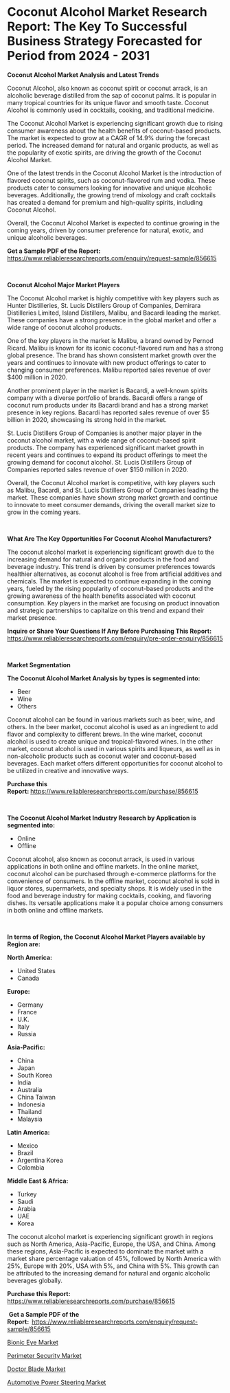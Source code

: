 <p><h1>Coconut Alcohol Market Research Report: The Key To Successful Business Strategy Forecasted for Period from 2024 - 2031</h1></p><p><strong>Coconut Alcohol Market Analysis and Latest Trends</strong></p>
<p><p>Coconut Alcohol, also known as coconut spirit or coconut arrack, is an alcoholic beverage distilled from the sap of coconut palms. It is popular in many tropical countries for its unique flavor and smooth taste. Coconut Alcohol is commonly used in cocktails, cooking, and traditional medicine.</p><p>The Coconut Alcohol Market is experiencing significant growth due to rising consumer awareness about the health benefits of coconut-based products. The market is expected to grow at a CAGR of 14.9% during the forecast period. The increased demand for natural and organic products, as well as the popularity of exotic spirits, are driving the growth of the Coconut Alcohol Market.</p><p>One of the latest trends in the Coconut Alcohol Market is the introduction of flavored coconut spirits, such as coconut-flavored rum and vodka. These products cater to consumers looking for innovative and unique alcoholic beverages. Additionally, the growing trend of mixology and craft cocktails has created a demand for premium and high-quality spirits, including Coconut Alcohol.</p><p>Overall, the Coconut Alcohol Market is expected to continue growing in the coming years, driven by consumer preference for natural, exotic, and unique alcoholic beverages.</p></p>
<p><strong>Get a Sample PDF of the Report:&nbsp;</strong> <a href="https://www.reliableresearchreports.com/enquiry/request-sample/856615">https://www.reliableresearchreports.com/enquiry/request-sample/856615</a></p>
<p>&nbsp;</p>
<p><strong>Coconut Alcohol Major Market Players</strong></p>
<p><p>The Coconut Alcohol market is highly competitive with key players such as Hunter Distilleries, St. Lucis Distillers Group of Companies, Demirara Distilleries Limited, Island Distillers, Malibu, and Bacardi leading the market. These companies have a strong presence in the global market and offer a wide range of coconut alcohol products.</p><p>One of the key players in the market is Malibu, a brand owned by Pernod Ricard. Malibu is known for its iconic coconut-flavored rum and has a strong global presence. The brand has shown consistent market growth over the years and continues to innovate with new product offerings to cater to changing consumer preferences. Malibu reported sales revenue of over $400 million in 2020.</p><p>Another prominent player in the market is Bacardi, a well-known spirits company with a diverse portfolio of brands. Bacardi offers a range of coconut rum products under its Bacardi brand and has a strong market presence in key regions. Bacardi has reported sales revenue of over $5 billion in 2020, showcasing its strong hold in the market.</p><p>St. Lucis Distillers Group of Companies is another major player in the coconut alcohol market, with a wide range of coconut-based spirit products. The company has experienced significant market growth in recent years and continues to expand its product offerings to meet the growing demand for coconut alcohol. St. Lucis Distillers Group of Companies reported sales revenue of over $150 million in 2020.</p><p>Overall, the Coconut Alcohol market is competitive, with key players such as Malibu, Bacardi, and St. Lucis Distillers Group of Companies leading the market. These companies have shown strong market growth and continue to innovate to meet consumer demands, driving the overall market size to grow in the coming years.</p></p>
<p>&nbsp;</p>
<p><strong>What Are The Key Opportunities For Coconut Alcohol Manufacturers?</strong></p>
<p><p>The coconut alcohol market is experiencing significant growth due to the increasing demand for natural and organic products in the food and beverage industry. This trend is driven by consumer preferences towards healthier alternatives, as coconut alcohol is free from artificial additives and chemicals. The market is expected to continue expanding in the coming years, fueled by the rising popularity of coconut-based products and the growing awareness of the health benefits associated with coconut consumption. Key players in the market are focusing on product innovation and strategic partnerships to capitalize on this trend and expand their market presence.</p></p>
<p><strong>Inquire or Share Your Questions If Any Before Purchasing This Report:</strong> <a href="https://www.reliableresearchreports.com/enquiry/pre-order-enquiry/856615">https://www.reliableresearchreports.com/enquiry/pre-order-enquiry/856615</a></p>
<p>&nbsp;</p>
<p><strong>Market Segmentation</strong></p>
<p><strong>The Coconut Alcohol Market Analysis by types is segmented into:</strong></p>
<p><ul><li>Beer</li><li>Wine</li><li>Others</li></ul></p>
<p><p>Coconut alcohol can be found in various markets such as beer, wine, and others. In the beer market, coconut alcohol is used as an ingredient to add flavor and complexity to different brews. In the wine market, coconut alcohol is used to create unique and tropical-flavored wines. In the other market, coconut alcohol is used in various spirits and liqueurs, as well as in non-alcoholic products such as coconut water and coconut-based beverages. Each market offers different opportunities for coconut alcohol to be utilized in creative and innovative ways.</p></p>
<p><strong>Purchase this Report:&nbsp;</strong><a href="https://www.reliableresearchreports.com/purchase/856615">https://www.reliableresearchreports.com/purchase/856615</a></p>
<p>&nbsp;</p>
<p><strong>The Coconut Alcohol Market Industry Research by Application is segmented into:</strong></p>
<p><ul><li>Online</li><li>Offline</li></ul></p>
<p><p>Coconut alcohol, also known as coconut arrack, is used in various applications in both online and offline markets. In the online market, coconut alcohol can be purchased through e-commerce platforms for the convenience of consumers. In the offline market, coconut alcohol is sold in liquor stores, supermarkets, and specialty shops. It is widely used in the food and beverage industry for making cocktails, cooking, and flavoring dishes. Its versatile applications make it a popular choice among consumers in both online and offline markets.</p></p>
<p>&nbsp;</p>
<p><strong>In terms of Region, the Coconut Alcohol Market Players available by Region are:</strong></p>
<p>
    <p> <strong> North America: </strong>
        <ul>
            <li>United States</li>
            <li>Canada</li>
        </ul>
        </p> 
    <p> <strong> Europe: </strong>
        <ul>
            <li>Germany</li>
            <li>France</li>
            <li>U.K.</li>
            <li>Italy</li>
            <li>Russia</li>
        </ul>
        </p> 
    <p> <strong> Asia-Pacific: </strong>
        <ul>
            <li>China</li>
            <li>Japan</li>
            <li>South Korea</li>
            <li>India</li>
            <li>Australia</li>
            <li>China Taiwan</li>
            <li>Indonesia</li>
            <li>Thailand</li>
            <li>Malaysia</li>
        </ul>
        </p> 
    <p> <strong> Latin America: </strong>
        <ul>
            <li>Mexico</li>
            <li>Brazil</li>
            <li>Argentina Korea</li>
            <li>Colombia</li>
        </ul>
        </p> 
    <p> <strong> Middle East & Africa: </strong>
        <ul>
            <li>Turkey</li>
            <li>Saudi</li>
            <li>Arabia</li>
            <li>UAE</li>
            <li>Korea</li>
        </ul>
    </p>
    </p>
<p><p>The coconut alcohol market is experiencing significant growth in regions such as North America, Asia-Pacific, Europe, the USA, and China. Among these regions, Asia-Pacific is expected to dominate the market with a market share percentage valuation of 45%, followed by North America with 25%, Europe with 20%, USA with 5%, and China with 5%. This growth can be attributed to the increasing demand for natural and organic alcoholic beverages globally.</p></p>
<p><strong>Purchase this Report: </strong><a href="https://www.reliableresearchreports.com/purchase/856615">https://www.reliableresearchreports.com/purchase/856615</a></p>
<p>&nbsp;<strong>Get a Sample PDF of the Report:&nbsp;&nbsp;</strong><a href="https://www.reliableresearchreports.com/enquiry/request-sample/856615">https://www.reliableresearchreports.com/enquiry/request-sample/856615</a></p>
<p><strong></strong></p>
<p><p><a href="https://view.publitas.com/reportprime-1/bionic-eye-market-research-report-the-key-to-successful-business-strategy-forecasted-for-period-from-2024-2031/">Bionic Eye Market</a></p><p><a href="https://view.publitas.com/reportprime-1/perimeter-security-market-research-report-reveals-the-latest-trends-and-opportunities-of-this-market-for-period-from-2024-2031/">Perimeter Security Market</a></p><p><a href="https://view.publitas.com/reportprime-1/doctor-blade-market-size-share-trends-analysis-report-by-application-regional-outlook-competitive-strategies-and-segment-forecasts-2024-2031/">Doctor Blade Market</a></p><p><a href="https://unruly-ladybug-44b.notion.site/Automotive-Power-Steering-Market-Size-Market-Trends-and-Growth-Outlook-forecasted-for-period-from--a318b66aec4c42f183c7f09cf631a0f4">Automotive Power Steering Market</a></p></p>